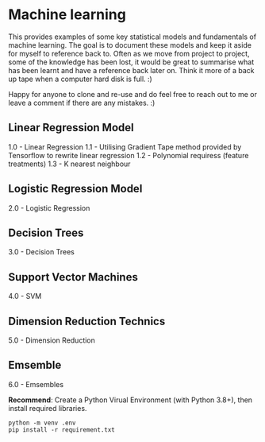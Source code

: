 # Machine learning 

This provides examples of some key statistical models and fundamentals of machine learning. The goal is to document these models and keep it aside for myself to reference back to. Often as we move from project to project, some of the knowledge has been lost, it would be great to summarise what has been learnt and have a reference back later on. Think it more of a back up tape when a computer hard disk is full. :)

Happy for anyone to clone and re-use and do feel free to reach out to me or leave a comment if there are any mistakes. :)


## Linear Regression Model
1.0 - Linear Regression
1.1 - Utilising Gradient Tape method provided by Tensorflow to rewrite linear regression
1.2 - Polynomial requiress (feature treatments)
1.3 - K nearest neighbour

## Logistic Regression Model
2.0 - Logistic Regression

## Decision Trees
3.0 - Decision Trees

## Support Vector Machines
4.0 - SVM

## Dimension Reduction Technics
5.0 - Dimension Reduction

## Emsemble
6.0 - Emsembles


**Recommend**: Create a Python Virual Environment (with Python 3.8+), then install required libraries. 
```
python -m venv .env
pip install -r requirement.txt
```
